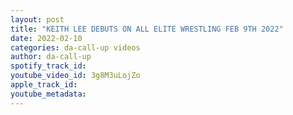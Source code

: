 ```yaml
---
layout: post
title: "KEITH LEE DEBUTS ON ALL ELITE WRESTLING FEB 9TH 2022"
date: 2022-02-10
categories: da-call-up videos
author: da-call-up
spotify_track_id: 
youtube_video_id: 3g8M3uLojZo
apple_track_id: 
youtube_metadata: 
---
```

